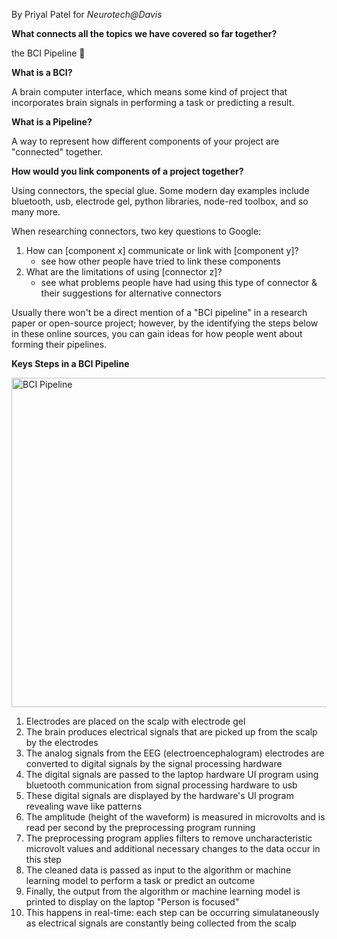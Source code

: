 By Priyal Patel for _Neurotech@Davis_

**What connects all the topics we have covered so far together?**

the BCI Pipeline 🎉

**What is a BCI?**

A brain computer interface, which means some kind of project that incorporates brain signals in performing a task or predicting a result.

**What is a Pipeline?**

A way to represent how different components of your project are "connected" together.

**How would you link components of a project together?**

Using connectors, the special glue. Some modern day examples include bluetooth, usb, electrode gel, python libraries, node-red toolbox, and so many more.

When researching connectors, two key questions to Google: 

1. How can [component x] communicate or link with [component y]?
   - see how other people have tried to link these components
2. What are the limitations of using [connector z]?
   - see what problems people have had using this type of connector & their suggestions for alternative connectors

Usually there won't be a direct mention of a "BCI pipeline" in a research paper or open-source project; however, by the identifying the steps below in these online sources, you can gain ideas for how people went about forming their pipelines.

**Keys Steps in a BCI Pipeline**

<img width="527" alt="BCI Pipeline" src="https://github.com/user-attachments/assets/1a09c30e-b14d-43ce-8ad6-f4aaf7c40b13">


1. Electrodes are placed on the scalp with electrode gel
2. The brain produces electrical signals that are picked up from the scalp by the electrodes
3. The analog signals from the EEG (electroencephalogram) electrodes are converted to digital signals by the signal processing hardware
4. The digital signals are passed to the laptop hardware UI program using bluetooth communication from signal processing hardware to usb
5. These digital signals are displayed by the hardware's UI program revealing wave like patterns
6. The amplitude (height of the waveform) is measured in microvolts and is read per second by the preprocessing program running
7. The preprocessing program applies filters to remove uncharacteristic microvolt values and additional necessary changes to the data occur in this step
8. The cleaned data is passed as input to the algorithm or machine learning model to perform a task or predict an outcome
9. Finally, the output from the algorithm or machine learning model is printed to display on the laptop "Person is focused"
10. This happens in real-time: each step can be occurring simulataneously as electrical signals are constantly being collected from the scalp
